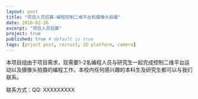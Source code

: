 ```yaml
---
layout: post
title: "项目人员招募-编程控制二维平台和摄像头拍摄"
date: 2016-02-26
excerpt: "项目人员招募"
project: true
published: true # default is true
tags: [prject post, recruit, 2D platform, camera]
---
```


本项目组由于项目需求，现需要1-2名编程人员与研究生一起完成控制二维平台运动以及摄像头拍摄的编程工作。本校内任何感兴趣的本科生及研究生都可以与我们联系。

联系方式：QQ: XXXXXXXXX